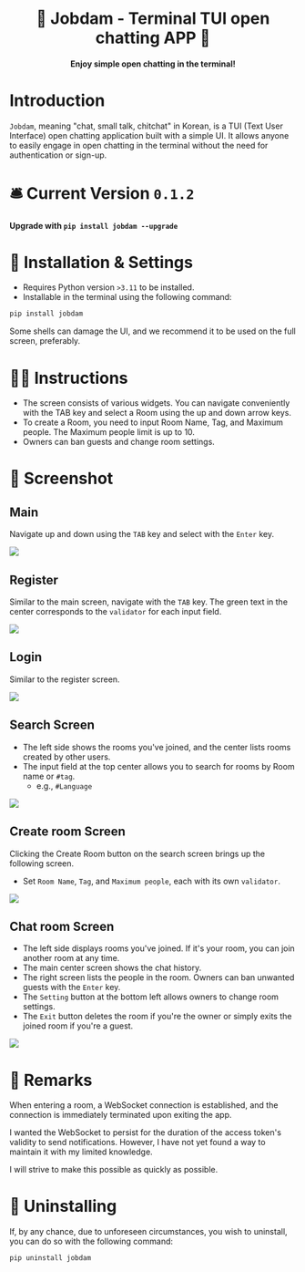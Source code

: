 
<h1 align="center">🙏 Jobdam - Terminal TUI open chatting APP  🙏</h1>

<h4 align="center">Enjoy simple open chatting in the terminal!</h4>

# Introduction

`Jobdam`, meaning "chat, small talk, chitchat" in Korean, is a TUI (Text User Interface) open chatting application built with a simple UI. It allows anyone to easily engage in open chatting in the terminal without the need for authentication or sign-up.


# 🛎 Current Version `0.1.2`

#### Upgrade with `pip install jobdam --upgrade`

# 🚀 Installation & Settings

- Requires Python version `>3.11` to be installed.
- Installable in the terminal using the following command:

```bash
pip install jobdam
```

Some shells can damage the UI, and we recommend it to be used on the full screen, preferably.

# 👨‍💻 Instructions

- The screen consists of various widgets. You can navigate conveniently with the TAB key and select a Room using the up and down arrow keys.
- To create a Room, you need to input Room Name, Tag, and Maximum people. The Maximum people limit is up to 10.
- Owners can ban guests and change room settings.

# 📸 Screenshot
## Main

Navigate up and down using the `TAB` key and select with the `Enter` key.

![](image/main.png)

## Register

Similar to the main screen, navigate with the `TAB` key. The green text in the center corresponds to the `validator` for each input field.

![](image/register.png)
## Login

Similar to the register screen.

![](image/login.png)
## Search Screen

- The left side shows the rooms you've joined, and the center lists rooms created by other users.
- The input field at the top center allows you to search for rooms by Room name or `#tag`.
	- e.g., `#Language`

![](image/search-room.png)
## Create room Screen

Clicking the Create Room button on the search screen brings up the following screen.
- Set `Room Name`, `Tag`, and `Maximum people`, each with its own `validator`.

![](image/create-room.png)

## Chat room Screen

- The left side displays rooms you've joined. If it's your room, you can join another room at any time.
- The main center screen shows the chat history.
- The right screen lists the people in the room. Owners can ban unwanted guests with the `Enter` key.
- The `Setting` button at the bottom left allows owners to change room settings.
- The `Exit` button deletes the room if you're the owner or simply exits the joined room if you're a guest.

![](image/chat-room.png)

# 💬 Remarks

When entering a room, a WebSocket connection is established, and the connection is immediately terminated upon exiting the app.

I wanted the WebSocket to persist for the duration of the access token's validity to send notifications. However, I have not yet found a way to maintain it with my limited knowledge.

I will strive to make this possible as quickly as possible.


# 🚮 Uninstalling

If, by any chance, due to unforeseen circumstances, you wish to uninstall, you can do so with the following command:

```bash
pip uninstall jobdam
```
